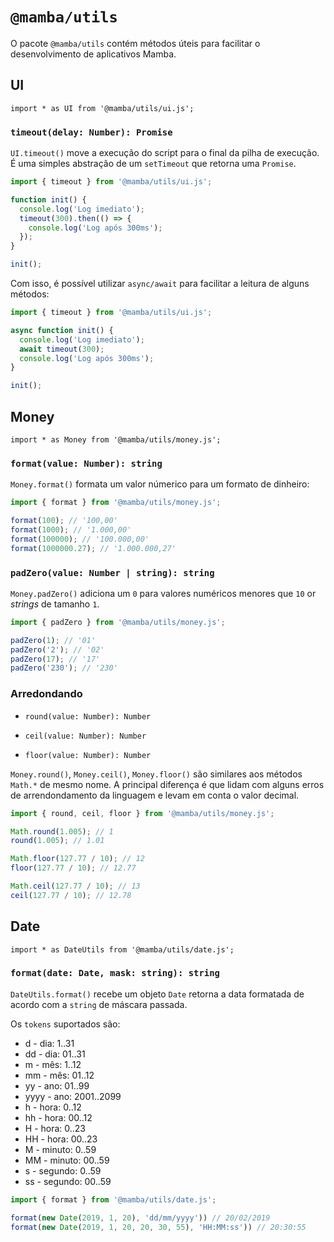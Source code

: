 # `@mamba/utils`

O pacote `@mamba/utils` contém métodos úteis para facilitar o desenvolvimento de aplicativos Mamba.

## UI

`import * as UI from '@mamba/utils/ui.js';`

### `timeout(delay: Number): Promise`

`UI.timeout()` move a execução do script para o final da pilha de execução. É uma simples abstração de um `setTimeout` que retorna uma `Promise`.

```js
import { timeout } from '@mamba/utils/ui.js';

function init() {
  console.log('Log imediato');
  timeout(300).then(() => {
    console.log('Log após 300ms');
  });
}

init();
```

Com isso, é possível utilizar `async/await` para facilitar a leitura de alguns métodos:

```js
import { timeout } from '@mamba/utils/ui.js';

async function init() {
  console.log('Log imediato');
  await timeout(300);
  console.log('Log após 300ms');
}

init();
```

## Money

`import * as Money from '@mamba/utils/money.js';`

### `format(value: Number): string`

`Money.format()` formata um valor númerico para um formato de dinheiro:

```js
import { format } from '@mamba/utils/money.js';

format(100); // '100,00'
format(1000); // '1.000,00'
format(100000); // '100.000,00'
format(1000000.27); // '1.000.000,27'
```

### `padZero(value: Number | string): string`

`Money.padZero()` adiciona um `0` para valores numéricos menores que `10` or _strings_ de tamanho `1`.

```js
import { padZero } from '@mamba/utils/money.js';

padZero(1); // '01'
padZero('2'); // '02'
padZero(17); // '17'
padZero('230'); // '230'
```

### Arredondando

- `round(value: Number): Number`

- `ceil(value: Number): Number`

- `floor(value: Number): Number`

`Money.round()`, `Money.ceil()`, `Money.floor()` são similares aos métodos `Math.*` de mesmo nome. A principal diferença é que lidam com alguns erros de arrendondamento da linguagem e levam em conta o valor decimal.

```js
import { round, ceil, floor } from '@mamba/utils/money.js';

Math.round(1.005); // 1
round(1.005); // 1.01

Math.floor(127.77 / 10); // 12
floor(127.77 / 10); // 12.77

Math.ceil(127.77 / 10); // 13
ceil(127.77 / 10); // 12.78
```

## Date

`import * as DateUtils from '@mamba/utils/date.js';`

### `format(date: Date, mask: string): string`

`DateUtils.format()` recebe um objeto `Date` retorna a data formatada de acordo com a `string` de máscara passada.

Os `tokens` suportados são:

- d - dia: 1..31
- dd - dia: 01..31
- m - mês: 1..12
- mm - mês: 01..12
- yy - ano: 01..99
- yyyy - ano: 2001..2099
- h - hora: 0..12
- hh - hora: 00..12
- H - hora: 0..23
- HH - hora: 00..23
- M - minuto: 0..59
- MM - minuto: 00..59
- s - segundo: 0..59
- ss - segundo: 00..59

```js
import { format } from '@mamba/utils/date.js';

format(new Date(2019, 1, 20), 'dd/mm/yyyy')) // 20/02/2019
format(new Date(2019, 1, 20, 20, 30, 55), 'HH:MM:ss')) // 20:30:55
```
